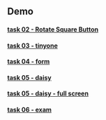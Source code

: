 

## Demo
#### [task 02 - Rotate Square Button](https://knazarenko.github.io/task02_rotate_sq_button/)
#### [task 03 - tinyone](https://knazarenko.github.io/task03_tinyone/)
#### [task 04 - form](https://knazarenko.github.io/task04_form/)
#### [task 05 - daisy](https://knazarenko.github.io/task05_daisy/)
#### [task 05 - daisy - full screen](https://knazarenko.github.io/task05_daisy%20-%20full%20screen/)
#### [task 06 - exam](https://knazarenko.github.io/task06_exam/dist/index.html)

